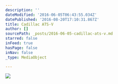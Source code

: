 ```yaml
---
description: ''
dateModified: '2016-06-05T06:43:55.034Z'
datePublished: '2016-08-20T17:10:31.867Z'
title: Cadillac ATS-V
author: []
sourcePath: _posts/2016-06-05-cadillac-ats-v.md
starred: false
inFeed: true
hasPage: false
inNav: false
_type: MediaObject

---
```

![](https://the-grid-user-content.s3-us-west-2.amazonaws.com/f5165a53-2109-4512-a72a-0d231ccefadb.jpg)